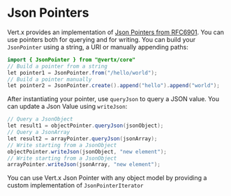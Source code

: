 # Json Pointers

Vert.x provides an implementation of [Json Pointers from
RFC6901](https://tools.ietf.org/html/rfc6901). You can use pointers both
for querying and for writing. You can build your `JsonPointer` using a
string, a URI or manually appending paths:

``` java
import { JsonPointer } from "@vertx/core"
// Build a pointer from a string
let pointer1 = JsonPointer.from("/hello/world");
// Build a pointer manually
let pointer2 = JsonPointer.create().append("hello").append("world");
```

After instantiating your pointer, use `queryJson` to query a JSON value.
You can update a Json Value using `writeJson`:

``` java
// Query a JsonObject
let result1 = objectPointer.queryJson(jsonObject);
// Query a JsonArray
let result2 = arrayPointer.queryJson(jsonArray);
// Write starting from a JsonObject
objectPointer.writeJson(jsonObject, "new element");
// Write starting from a JsonObject
arrayPointer.writeJson(jsonArray, "new element");
```

You can use Vert.x Json Pointer with any object model by providing a
custom implementation of `JsonPointerIterator`

